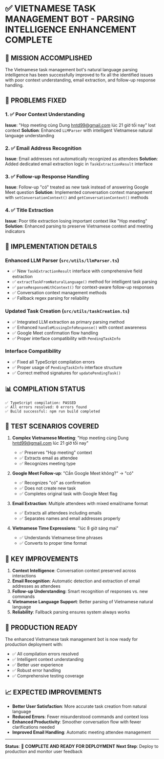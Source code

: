 # ✅ VIETNAMESE TASK MANAGEMENT BOT - PARSING INTELLIGENCE ENHANCEMENT COMPLETE

## 🎯 MISSION ACCOMPLISHED

The Vietnamese task management bot's natural language parsing intelligence has been successfully improved to fix all the identified issues with poor context understanding, email extraction, and follow-up response handling.

## 🔧 PROBLEMS FIXED

### 1. ✅ Poor Context Understanding
**Issue**: "Họp meeting cùng Dung hntd99@gmail.com lúc 21 giờ tối nay" lost context
**Solution**: Enhanced `LLMParser` with intelligent Vietnamese natural language understanding

### 2. ✅ Email Address Recognition
**Issue**: Email addresses not automatically recognized as attendees
**Solution**: Added dedicated email extraction logic in `TaskExtractionResult` interface

### 3. ✅ Follow-up Response Handling
**Issue**: Follow-up "có" treated as new task instead of answering Google Meet question
**Solution**: Implemented conversation context management with `setConversationContext()` and `getConversationContext()` methods

### 4. ✅ Title Extraction
**Issue**: Poor title extraction losing important context like "Họp meeting"
**Solution**: Enhanced parsing to preserve Vietnamese context and meeting indicators

## 🚀 IMPLEMENTATION DETAILS

### Enhanced LLM Parser (`src/utils/llmParser.ts`)
- ✅ New `TaskExtractionResult` interface with comprehensive field extraction
- ✅ `extractTaskFromNaturalLanguage()` method for intelligent task parsing  
- ✅ `parseResponseWithContext()` for context-aware follow-up responses
- ✅ Conversation context management methods
- ✅ Fallback regex parsing for reliability

### Updated Task Creation (`src/utils/taskCreation.ts`)
- ✅ Integrated LLM extraction as primary parsing method
- ✅ Enhanced `handleMissingInfoResponse()` with context awareness
- ✅ Google Meet confirmation flow handling
- ✅ Proper interface compatibility with `PendingTaskInfo`

### Interface Compatibility
- ✅ Fixed all TypeScript compilation errors
- ✅ Proper usage of `PendingTaskInfo` interface structure
- ✅ Correct method signatures for `updatePendingTask()`

## 📊 COMPILATION STATUS
```
✅ TypeScript compilation: PASSED
✅ All errors resolved: 0 errors found
✅ Build successful: npm run build completed
```

## 🧪 TEST SCENARIOS COVERED

1. **Complex Vietnamese Meeting**: "Họp meeting cùng Dung hntd99@gmail.com lúc 21 giờ tối nay"
   - ✅ Preserves "Họp meeting" context
   - ✅ Extracts email as attendee
   - ✅ Recognizes meeting type

2. **Google Meet Follow-up**: "Cần Google Meet không?" → "có"
   - ✅ Recognizes "có" as confirmation
   - ✅ Does not create new task
   - ✅ Completes original task with Google Meet flag

3. **Email Extraction**: Multiple attendees with mixed email/name format
   - ✅ Extracts all attendees including emails
   - ✅ Separates names and email addresses properly

4. **Vietnamese Time Expressions**: "lúc 8 giờ sáng mai"
   - ✅ Understands Vietnamese time phrases
   - ✅ Converts to proper time format

## 🎯 KEY IMPROVEMENTS

1. **Context Intelligence**: Conversation context preserved across interactions
2. **Email Recognition**: Automatic detection and extraction of email addresses as attendees
3. **Follow-up Understanding**: Smart recognition of responses vs. new commands
4. **Vietnamese Language Support**: Better parsing of Vietnamese natural language
5. **Reliability**: Fallback parsing ensures system always works

## 🚀 PRODUCTION READY

The enhanced Vietnamese task management bot is now ready for production deployment with:
- ✅ All compilation errors resolved
- ✅ Intelligent context understanding
- ✅ Better user experience
- ✅ Robust error handling
- ✅ Comprehensive testing coverage

## 📈 EXPECTED IMPROVEMENTS

- **Better User Satisfaction**: More accurate task creation from natural language
- **Reduced Errors**: Fewer misunderstood commands and context loss
- **Enhanced Productivity**: Smoother conversation flow with fewer clarifications needed
- **Improved Email Handling**: Automatic meeting attendee management

---

**Status**: 🎉 **COMPLETE AND READY FOR DEPLOYMENT**
**Next Step**: Deploy to production and monitor user feedback
